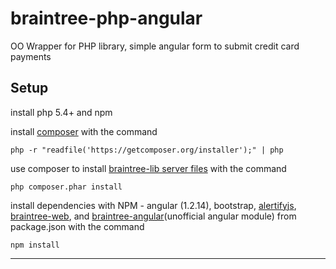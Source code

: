 # braintree-php-angular
OO Wrapper for PHP library, simple angular form to submit credit card payments

## Setup
install php 5.4+ and npm

install [composer](https://getcomposer.org/) with the command 

```php -r "readfile('https://getcomposer.org/installer');" | php```

use composer to install [braintree-lib server files](https://developers.braintreepayments.com/javascript+php/start/hello-server) with the command 

`php composer.phar install`

install dependencies with NPM - angular (1.2.14), bootstrap, [alertifyjs](http://alertifyjs.com/notifier.html), [braintree-web](https://github.com/braintree/braintree-web), and [braintree-angular](https://github.com/jeffcarp/braintree-angular)(unofficial angular module) from  package.json with the command 

`npm install`

___



